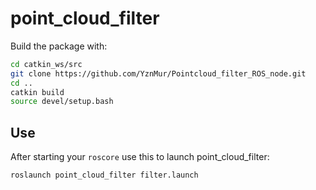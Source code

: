 # point_cloud_filter

Build the package with:
```bash
cd catkin_ws/src
git clone https://github.com/YznMur/Pointcloud_filter_ROS_node.git
cd ..
catkin build
source devel/setup.bash
```
## Use
After starting your ```roscore``` use this to launch point_cloud_filter:
```bash
roslaunch point_cloud_filter filter.launch 
```
